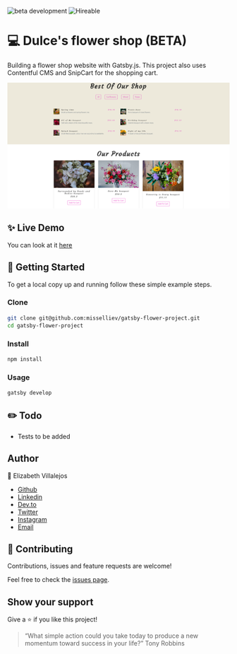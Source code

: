 ![beta development](https://img.shields.io/badge/beta-development-green?style=flat-square)
![Hireable](https://cdn.rawgit.com/hiendv/hireable/master/styles/default/yes.svg)

# 💻 Dulce's flower shop (BETA)

Building a flower shop website with Gatsby.js. This project also uses Contentful CMS and SnipCart for the shopping cart.

![alt text](docs/flowershop.png)

## ✨ Live Demo

You can look at it [here](https://gatsby-flower-project.netlify.com/)

## 🚀 Getting Started

To get a local copy up and running follow these simple example steps.

### Clone

```sh
git clone git@github.com:misselliev/gatsby-flower-project.git
cd gatsby-flower-project
```

### Install

```sh
npm install
```

### Usage

```sh
gatsby develop
```

## :pencil2: Todo
- Tests to be added

## Author

👤 Elizabeth Villalejos

- [Github](https://github.com/misselliev)
- [Linkedin](https://linkedin.com/ellievillalejos)
- [Dev.to](https://dev.to/misselliev)
- [Twitter](https://twitter.com/miss_elliev/)
- [Instagram](https://www.instagram.com/miss_elliev/)
- [Email](mailto:elizabeth.villalejos@gmail.com?subject=Website%20Inquiry)

## 🤝 Contributing

Contributions, issues and feature requests are welcome!

Feel free to check the [issues page](issues/).

## Show your support

Give a ⭐️ if you like this project!

> “What simple action could you take today to produce a new momentum toward success in your life?” Tony Robbins
